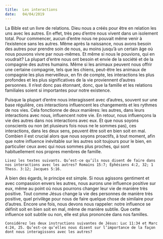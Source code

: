 ```yaml
---
title:  Les interactions
date:   04/04/2019
---
```


La Bible est un livre de relations. Dieu nous a créés pour être en relation les uns avec les autres. En effet, très peu d’entre nous vivent dans un isolement total. Pour commencer, aucun d’entre nous ne pouvait même venir à l’existence sans les autres. Même après la naissance, nous avons besoin des autres pour prendre soin de nous, au moins jusqu’à un certain âge où nous pouvons vivre par nous-mêmes. Et même si nous le pouvions, qui en voudrait? La plupart d’entre nous ont besoin et envie de la société et de la compagnie des autres humains. Même si les animaux peuvent nous offrir une certaine compagnie, tels que les chiens, peut-être les animaux de compagnie les plus merveilleux, en fin de compte, les interactions les plus profondes et les plus significatives de la vie proviennent d’autres personnes. Il n’est donc pas étonnant, donc, que la famille et les relations familiales soient si importantes pour notre existence.

Puisque la plupart d’entre nous interagissent avec d’autres, souvent sur une base régulière, ces interactions influencent les changements et les rythmes de nos vies. Cela fonctionne de deux manières: les autres, dans leurs interactions avec nous, influencent notre vie. En retour, nous influençons la vie des autres dans nos interactions avec eux. Et que nous soyons conscients ou non (et plusieurs fois nous ne le sommes pas), ces interactions, dans les deux sens, peuvent être soit en bien soit en mal. Combien il est crucial alors que nous soyons proactifs, à tout moment, afin que notre influence inévitable sur les autres soit toujours pour le bien, en particulier ceux avec qui nous sommes plus proches, qui sont habituellement nos propres membres de famille.

`Lisez les textes suivants. Qu’est-ce qu’ils nous disent de faire dans nos interactions avec les autres? Romains 15:7; Éphésiens 4:2, 32; 1 Thess. 3:12; Jacques 5:16.`

À bien des égards, le principe est simple. Si nous agissons gentiment et avec compassion envers les autres, nous aurons une influence positive sur eux, même au point où nous pourrons changer leur vie de manière très positive. Tout comme Jésus change la vie des personnes de manière très positive, quel privilège pour nous de faire quelque chose de similaire pour d’autres. Encore une fois, nous devons nous rappeler: notre influence se définit soit en bien soit en mal, même de manière subtile. Que cette influence soit subtile ou non, elle est plus prononcée dans nos familles.

`Considérez les deux instructions suivantes de Jésus: Luc 11:34 et Marc 4:24, 25. Qu’est-ce qu’elles nous disent sur l’importance de la façon dont nous interagissons avec les autres?`


